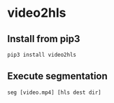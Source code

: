 video2hls
=========

Install from pip3
-----------------

``` {.python}
pip3 install video2hls
```

Execute segmentation
--------------------

``` {.shell}
seg [video.mp4] [hls dest dir]
```
